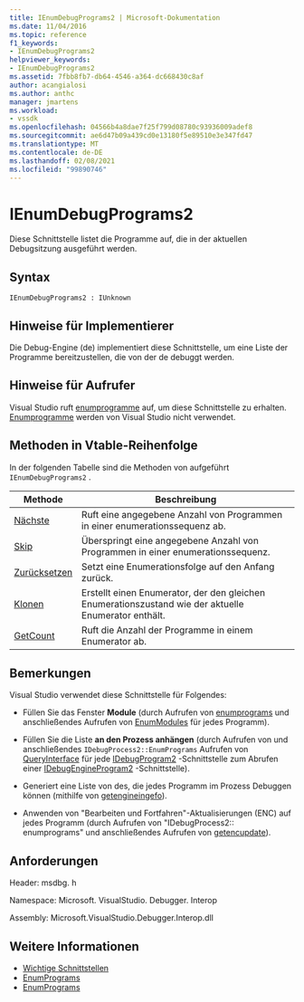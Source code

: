 ```yaml
---
title: IEnumDebugPrograms2 | Microsoft-Dokumentation
ms.date: 11/04/2016
ms.topic: reference
f1_keywords:
- IEnumDebugPrograms2
helpviewer_keywords:
- IEnumDebugPrograms2
ms.assetid: 7fbb8fb7-db64-4546-a364-dc668430c8af
author: acangialosi
ms.author: anthc
manager: jmartens
ms.workload:
- vssdk
ms.openlocfilehash: 04566b4a8dae7f25f799d08780c93936009adef8
ms.sourcegitcommit: ae6d47b09a439cd0e13180f5e89510e3e347fd47
ms.translationtype: MT
ms.contentlocale: de-DE
ms.lasthandoff: 02/08/2021
ms.locfileid: "99890746"
---
```

# <a name="ienumdebugprograms2"></a>IEnumDebugPrograms2
Diese Schnittstelle listet die Programme auf, die in der aktuellen Debugsitzung ausgeführt werden.

## <a name="syntax"></a>Syntax

```
IEnumDebugPrograms2 : IUnknown
```

## <a name="notes-for-implementers"></a>Hinweise für Implementierer
 Die Debug-Engine (de) implementiert diese Schnittstelle, um eine Liste der Programme bereitzustellen, die von der de debuggt werden.

## <a name="notes-for-callers"></a>Hinweise für Aufrufer
 Visual Studio ruft [enumprogramme](../../../extensibility/debugger/reference/idebugprocess2-enumprograms.md) auf, um diese Schnittstelle zu erhalten. [Enumprogramme](../../../extensibility/debugger/reference/idebugengine2-enumprograms.md) werden von Visual Studio nicht verwendet.

## <a name="methods-in-vtable-order"></a>Methoden in Vtable-Reihenfolge
 In der folgenden Tabelle sind die Methoden von aufgeführt `IEnumDebugPrograms2` .

|Methode|Beschreibung|
|------------|-----------------|
|[Nächste](../../../extensibility/debugger/reference/ienumdebugprograms2-next.md)|Ruft eine angegebene Anzahl von Programmen in einer enumerationssequenz ab.|
|[Skip](../../../extensibility/debugger/reference/ienumdebugprograms2-skip.md)|Überspringt eine angegebene Anzahl von Programmen in einer enumerationssequenz.|
|[Zurücksetzen](../../../extensibility/debugger/reference/ienumdebugprograms2-reset.md)|Setzt eine Enumerationsfolge auf den Anfang zurück.|
|[Klonen](../../../extensibility/debugger/reference/ienumdebugprograms2-clone.md)|Erstellt einen Enumerator, der den gleichen Enumerationszustand wie der aktuelle Enumerator enthält.|
|[GetCount](../../../extensibility/debugger/reference/ienumdebugprograms2-getcount.md)|Ruft die Anzahl der Programme in einem Enumerator ab.|

## <a name="remarks"></a>Bemerkungen
 Visual Studio verwendet diese Schnittstelle für Folgendes:

- Füllen Sie das Fenster **Module** (durch Aufrufen von [enumprograms](../../../extensibility/debugger/reference/idebugprocess2-enumprograms.md) und anschließendes Aufrufen von [EnumModules](../../../extensibility/debugger/reference/idebugprogram2-enummodules.md) für jedes Programm).

- Füllen Sie die Liste **an den Prozess anhängen** (durch Aufrufen von und anschließendes `IDebugProcess2::EnumPrograms` Aufrufen von [QueryInterface](/cpp/atl/queryinterface) für jede [IDebugProgram2](../../../extensibility/debugger/reference/idebugprogram2.md) -Schnittstelle zum Abrufen einer [IDebugEngineProgram2](../../../extensibility/debugger/reference/idebugengineprogram2.md) -Schnittstelle).

- Generiert eine Liste von des, die jedes Programm im Prozess Debuggen können (mithilfe von [getengineingefo](../../../extensibility/debugger/reference/idebugprogram2-getengineinfo.md)).

- Anwenden von "Bearbeiten und Fortfahren"-Aktualisierungen (ENC) auf jedes Programm (durch Aufrufen von "IDebugProcess2:: enumprograms" und anschließendes Aufrufen von [getencupdate](../../../extensibility/debugger/reference/idebugprogram2-getencupdate.md)).

## <a name="requirements"></a>Anforderungen
 Header: msdbg. h

 Namespace: Microsoft. VisualStudio. Debugger. Interop

 Assembly: Microsoft.VisualStudio.Debugger.Interop.dll

## <a name="see-also"></a>Weitere Informationen
- [Wichtige Schnittstellen](../../../extensibility/debugger/reference/core-interfaces.md)
- [EnumPrograms](../../../extensibility/debugger/reference/idebugengine2-enumprograms.md)
- [EnumPrograms](../../../extensibility/debugger/reference/idebugprocess2-enumprograms.md)

